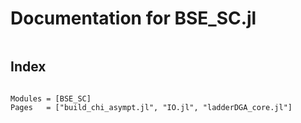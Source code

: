 # Documentation for BSE_SC.jl

```@contents
```

## Index

```@index
```

```@autodocs
Modules = [BSE_SC]
Pages   = ["build_chi_asympt.jl", "IO.jl", "ladderDGA_core.jl"]
```
